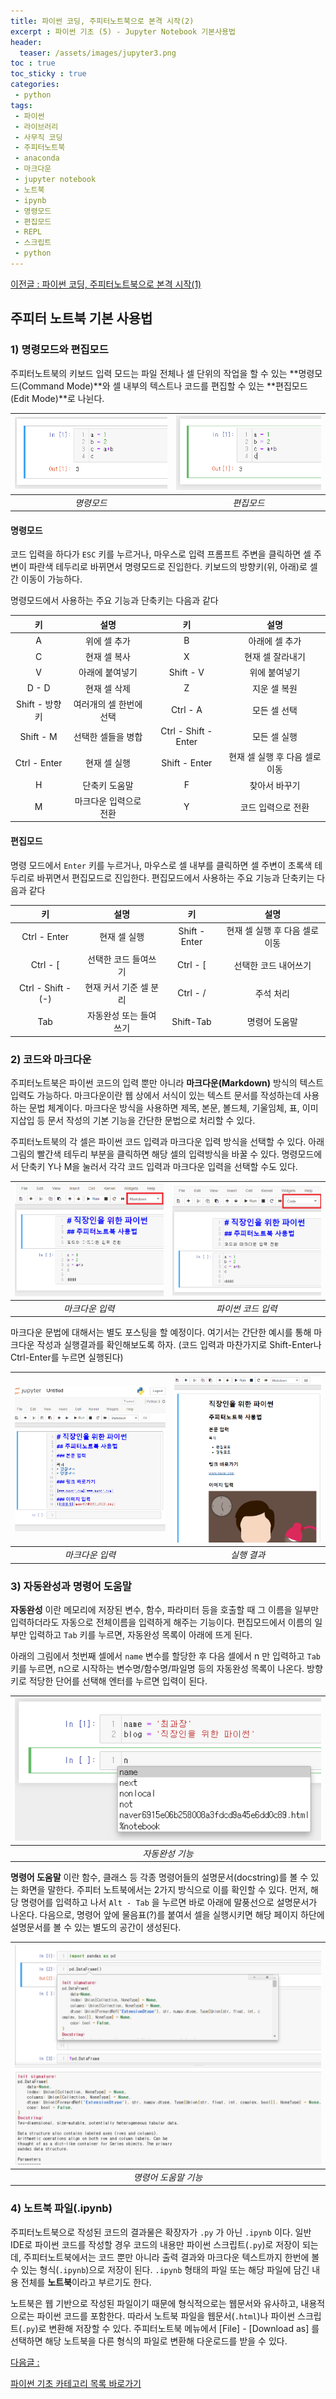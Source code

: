 ```yaml
---
title: 파이썬 코딩, 주피터노트북으로 본격 시작(2)
excerpt : 파이썬 기초 (5) - Jupyter Notebook 기본사용법
header:
  teaser: /assets/images/jupyter3.png 
toc : true
toc_sticky : true
categories: 
 - python
tags:
 - 파이썬
 - 라이브러리
 - 사무직 코딩
 - 주피터노트북
 - anaconda
 - 마크다운
 - jupyter notebook
 - 노트북
 - ipynb
 - 명령모드
 - 편집모드
 - REPL
 - 스크립트
 - python
---
```

[이전글 : 파이썬 코딩, 주피터노트북으로 본격 시작(1)](/python/python4/)

## 주피터 노트북 기본 사용법

### 1) 명령모드와 편집모드

주피터노트북의 키보드 입력 모드는 파일 전체나 셀 단위의 작업을 할 수 있는 **명령모드(Command Mode)**와 
셀 내부의 텍스트나 코드를 편집할 수 있는 **편집모드(Edit Mode)**로 나뉜다.

|![jupyter8](/assets/images/jupyter8.PNG)|![jupyter9](/assets/images/jupyter9.PNG)|
|:---:|:---:|
|_명령모드_|_편집모드_|  
  
  
#### 명령모드  
코드 입력을 하다가 `ESC` 키를 누르거나, 마우스로 입력 프롬프트 주변을 클릭하면 
셀 주변이 파란색 테두리로 바뀌면서 명령모드로 진입한다. 키보드의 방향키(위, 아래)로 셀 간 이동이
가능하다. 

명령모드에서 사용하는 주요 기능과 단축키는 다음과 같다

| 키 | 설명| 키 | 설명 |
|:---:|:---:|:---:|:---:|
| A | 위에 셀 추가 | B | 아래에 셀 추가 |
| C | 현재 셀 복사 | X | 현재 셀 잘라내기 |
| V | 아래에 붙여넣기 | Shift - V | 위에 붙여넣기 | 
| D - D | 현재 셀 삭제 | Z | 지운 셀 복원 |
| Shift - 방향키 | 여러개의 셀 한번에 선택 | Ctrl - A | 모든 셀 선택 | 
| Shift - M | 선택한 셀들을 병합 | Ctrl - Shift - Enter | 모든 셀 실행 |
| Ctrl - Enter | 현재 셀 실행 | Shift - Enter | 현재 셀 실행 후 다음 셀로 이동 |
| H | 단축키 도움말 | F | 찾아서 바꾸기 | 
| M | 마크다운 입력으로 전환 | Y | 코드 입력으로 전환 |

#### 편집모드

명령 모드에서 `Enter` 키를 누르거나, 마우스로 셀 내부를 클릭하면 셀 주변이 초록색 테두리로
바뀌면서 편집모드로 진입한다. 편집모드에서 사용하는 주요 기능과 단축키는 다음과 같다

| 키 | 설명| 키 | 설명 |
|:---:|:---:|:---:|:---:|
| Ctrl - Enter | 현재 셀 실행 | Shift - Enter | 현재 셀 실행 후 다음 셀로 이동 |
| Ctrl - [ | 선택한 코드 들여쓰기 | Ctrl - [ | 선택한 코드 내어쓰기 |
| Ctrl - Shift - (-)| 현재 커서 기준 셀 분리 | Ctrl - / | 주석 처리 |
| Tab | 자동완성 또는 들여쓰기 | Shift-Tab | 명령어 도움말 |

### 2) 코드와 마크다운

주피터노트북은 파이썬 코드의 입력 뿐만 아니라 **마크다운(Markdown)** 방식의 텍스트 입력도 가능하다.
마크다운이란 웹 상에서 서식이 있는 텍스트 문서를 작성하는데 사용하는 문법 체계이다. 마크다운 방식을
사용하면 제목, 본문, 볼드체, 기울임체, 표, 이미지삽입 등 문서 작성의 기본 기능을 
간단한 문법으로 처리할 수 있다. 

주피터노트북의 각 셀은 파이썬 코드 입력과 마크다운 입력 방식을 선택할 수 있다. 아래 그림의 빨간색
테두리 부분을 클릭하면 해당 셀의 입력방식을 바꿀 수 있다. 명령모드에서 단축키 Y나 M을 눌러서 각각
코드 입력과 마크다운 입력을 선택할 수도 있다.

|![jupyter10](/assets/images/jupyter10.PNG)|![jupyter11](/assets/images/jupyter11.PNG)|
|:---:|:---:|
|_마크다운 입력_|_파이썬 코드 입력_|  

마크다운 문법에 대해서는 별도 포스팅을 할 예정이다. 여기서는 간단한 예시를 통해 마크다운 작성과 실행결과를
확인해보도록 하자. (코드 입력과 마찬가지로 Shift-Enter나 Ctrl-Enter를 누르면 실행된다)

|![jupyter12](/assets/images/jupyter12.PNG)|![jupyter13](/assets/images/jupyter13.PNG)|
|:---:|:---:|
|_마크다운 입력_|_실행 결과_|  


### 3) 자동완성과 명령어 도움말

**자동완성** 이란 메모리에 저장된 변수, 함수, 파라미터 등을 호출할 때 
그 이름을 일부만 입력하더라도 자동으로 전체이름을 입력하게 해주는 기능이다. 편집모드에서
이름의 일부만 입력하고 `Tab` 키를 누르면, 자동완성 목록이 아래에 뜨게 된다.

아래의 그림에서 첫번째 셀에서 `name` 변수를 할당한 후 다음 셀에서 n 만 입력하고 `Tab`키를
누르면, n으로 시작하는 변수명/함수명/파일명 등의 자동완성 목록이 나온다. 방향키로 적당한 단어를
선택해 엔터를 누르면 입력이 된다.  
  
|![jupyter14](/assets/images/jupyter14.png)|
|:---:|
|_자동완성 기능_|
  
**명령어 도움말** 이란 함수, 클래스 등 각종 명령어들의 설명문서(docstring)를 볼 수 있는 화면을 말한다.
주피터 노트북에서는 2가지 방식으로 이를 확인할 수 있다. 먼저, 해당 명령어를 입력하고 나서 
`Alt - Tab` 을 누르면 바로 아래에 말풍선으로 설명문서가 나온다. 다음으로, 명령어 앞에 물음표(?)를
붙여서 셀을 실행시키면 해당 페이지 하단에 설명문서를 볼 수 있는 별도의 공간이 생성된다.

|![jupyter15](/assets/images/jupyter15.png)|
|:---:|
|_명령어 도움말 기능_|

### 4) 노트북 파일(.ipynb)

주피터노트북으로 작성된 코드의 결과물은 확장자가 `.py` 가 아닌 `.ipynb` 이다. 일반 IDE로 파이썬
코드를 작성할 경우 코드의 내용만 파이썬 스크립트(`.py`)로 저장이 되는데, 주피터노트북에서는 코드 뿐만
아니라 출력 결과와 마크다운 텍스트까지 한번에 볼 수 있는 형식(`.ipynb`)으로 저장이 된다. 
`.ipynb` 형태의 파일 또는 해당 파일에 담긴 내용 전체를 **노트북**이라고 부르기도 한다.

노트북은 웹 기반으로 작성된 파일이기 때문에 형식적으로는 웹문서와 유사하고, 내용적으로는
파이썬 코드를 포함한다. 따라서 노트북 파일을 웹문서(`.html`)나 파이썬 스크립트(`.py`)로 변환해 저장할
수 있다. 주피터노트북 메뉴에서 [File] - [Download as] 를 선택하면 해당 노트북을 
다른 형식의 파일로 변환해 다운로드를 받을 수 있다.


[다음글 : ](/python/python6/)

[파이썬 기초 카테고리 목록 바로가기](/python)   